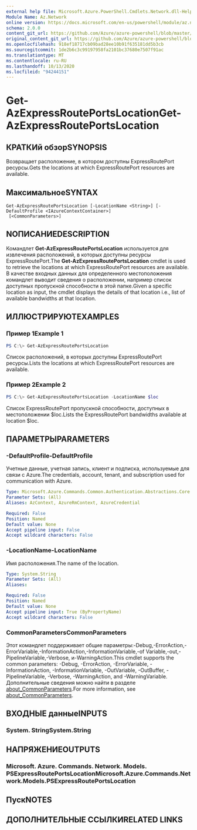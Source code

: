 ```yaml
---
external help file: Microsoft.Azure.PowerShell.Cmdlets.Network.dll-Help.xml
Module Name: Az.Network
online version: https://docs.microsoft.com/en-us/powershell/module/az.network/get-azexpressrouteportslocation
schema: 2.0.0
content_git_url: https://github.com/Azure/azure-powershell/blob/master/src/Network/Network/help/Get-AzExpressRoutePortsLocation.md
original_content_git_url: https://github.com/Azure/azure-powershell/blob/master/src/Network/Network/help/Get-AzExpressRoutePortsLocation.md
ms.openlocfilehash: 918ef18717cb09bad28ee10b91f635181dd5b3cb
ms.sourcegitcommit: 1de2b6c3c99197958fa2101bc37680e7507f91ac
ms.translationtype: MT
ms.contentlocale: ru-RU
ms.lasthandoff: 10/13/2020
ms.locfileid: "94244151"
---
```

# <span data-ttu-id="1a72f-101">Get-AzExpressRoutePortsLocation</span><span class="sxs-lookup"><span data-stu-id="1a72f-101">Get-AzExpressRoutePortsLocation</span></span>

## <span data-ttu-id="1a72f-102">КРАТКИй обзор</span><span class="sxs-lookup"><span data-stu-id="1a72f-102">SYNOPSIS</span></span>
<span data-ttu-id="1a72f-103">Возвращает расположение, в котором доступны ExpressRoutePort ресурсы.</span><span class="sxs-lookup"><span data-stu-id="1a72f-103">Gets the locations at which ExpressRoutePort resources are available.</span></span>

## <span data-ttu-id="1a72f-104">Максимальное</span><span class="sxs-lookup"><span data-stu-id="1a72f-104">SYNTAX</span></span>

```
Get-AzExpressRoutePortsLocation [-LocationName <String>] [-DefaultProfile <IAzureContextContainer>]
 [<CommonParameters>]
```

## <span data-ttu-id="1a72f-105">NОПИСАНИЕ</span><span class="sxs-lookup"><span data-stu-id="1a72f-105">DESCRIPTION</span></span>
<span data-ttu-id="1a72f-106">Командлет **Get-AzExpressRoutePortsLocation** используется для извлечения расположений, в которых доступны ресурсы ExpressRoutePort.</span><span class="sxs-lookup"><span data-stu-id="1a72f-106">The **Get-AzExpressRoutePortsLocation** cmdlet is used to retrieve the locations at which ExpressRoutePort resources are available.</span></span> <span data-ttu-id="1a72f-107">В качестве входных данных для определенного местоположения командлет выводит сведения о расположении, например список доступных пропускной способности в этой папке.</span><span class="sxs-lookup"><span data-stu-id="1a72f-107">Given a specific location as input, the cmdlet displays the details of that location i.e., list of available bandwidths at that location.</span></span>

## <span data-ttu-id="1a72f-108">ИЛЛЮСТРИРУЮТ</span><span class="sxs-lookup"><span data-stu-id="1a72f-108">EXAMPLES</span></span>

### <span data-ttu-id="1a72f-109">Пример 1</span><span class="sxs-lookup"><span data-stu-id="1a72f-109">Example 1</span></span>
```powershell
PS C:\> Get-AzExpressRoutePortsLocation
```

<span data-ttu-id="1a72f-110">Список расположений, в которых доступны ExpressRoutePort ресурсы.</span><span class="sxs-lookup"><span data-stu-id="1a72f-110">Lists the locations at which ExpressRoutePort resources are available.</span></span>

### <span data-ttu-id="1a72f-111">Пример 2</span><span class="sxs-lookup"><span data-stu-id="1a72f-111">Example 2</span></span>
```powershell
PS C:\> Get-AzExpressRoutePortsLocation -LocationName $loc
```

<span data-ttu-id="1a72f-112">Список ExpressRoutePort пропускной способности, доступных в местоположении $loc.</span><span class="sxs-lookup"><span data-stu-id="1a72f-112">Lists the ExpressRoutePort bandwidths available at location $loc.</span></span>

## <span data-ttu-id="1a72f-113">ПАРАМЕТРЫ</span><span class="sxs-lookup"><span data-stu-id="1a72f-113">PARAMETERS</span></span>

### <span data-ttu-id="1a72f-114">-DefaultProfile</span><span class="sxs-lookup"><span data-stu-id="1a72f-114">-DefaultProfile</span></span>
<span data-ttu-id="1a72f-115">Учетные данные, учетная запись, клиент и подписка, используемые для связи с Azure.</span><span class="sxs-lookup"><span data-stu-id="1a72f-115">The credentials, account, tenant, and subscription used for communication with Azure.</span></span>

```yaml
Type: Microsoft.Azure.Commands.Common.Authentication.Abstractions.Core.IAzureContextContainer
Parameter Sets: (All)
Aliases: AzContext, AzureRmContext, AzureCredential

Required: False
Position: Named
Default value: None
Accept pipeline input: False
Accept wildcard characters: False
```

### <span data-ttu-id="1a72f-116">-LocationName</span><span class="sxs-lookup"><span data-stu-id="1a72f-116">-LocationName</span></span>
<span data-ttu-id="1a72f-117">Имя расположения.</span><span class="sxs-lookup"><span data-stu-id="1a72f-117">The name of the location.</span></span>

```yaml
Type: System.String
Parameter Sets: (All)
Aliases:

Required: False
Position: Named
Default value: None
Accept pipeline input: True (ByPropertyName)
Accept wildcard characters: False
```

### <span data-ttu-id="1a72f-118">CommonParameters</span><span class="sxs-lookup"><span data-stu-id="1a72f-118">CommonParameters</span></span>
<span data-ttu-id="1a72f-119">Этот командлет поддерживает общие параметры:-Debug,-ErrorAction,-ErrorVariable,-InformationAction,-InformationVariable,-of Variable,-out,-PipelineVariable,-Verbose, и-WarningAction.</span><span class="sxs-lookup"><span data-stu-id="1a72f-119">This cmdlet supports the common parameters: -Debug, -ErrorAction, -ErrorVariable, -InformationAction, -InformationVariable, -OutVariable, -OutBuffer, -PipelineVariable, -Verbose, -WarningAction, and -WarningVariable.</span></span> <span data-ttu-id="1a72f-120">Дополнительные сведения можно найти в разделе [about_CommonParameters](http://go.microsoft.com/fwlink/?LinkID=113216).</span><span class="sxs-lookup"><span data-stu-id="1a72f-120">For more information, see [about_CommonParameters](http://go.microsoft.com/fwlink/?LinkID=113216).</span></span>

## <span data-ttu-id="1a72f-121">ВХОДНЫЕ данные</span><span class="sxs-lookup"><span data-stu-id="1a72f-121">INPUTS</span></span>

### <span data-ttu-id="1a72f-122">System. String</span><span class="sxs-lookup"><span data-stu-id="1a72f-122">System.String</span></span>

## <span data-ttu-id="1a72f-123">НАПРЯЖЕНИЕ</span><span class="sxs-lookup"><span data-stu-id="1a72f-123">OUTPUTS</span></span>

### <span data-ttu-id="1a72f-124">Microsoft. Azure. Commands. Network. Models. PSExpressRoutePortsLocation</span><span class="sxs-lookup"><span data-stu-id="1a72f-124">Microsoft.Azure.Commands.Network.Models.PSExpressRoutePortsLocation</span></span>

## <span data-ttu-id="1a72f-125">Пуск</span><span class="sxs-lookup"><span data-stu-id="1a72f-125">NOTES</span></span>

## <span data-ttu-id="1a72f-126">ДОПОЛНИТЕЛЬНЫЕ ССЫЛКИ</span><span class="sxs-lookup"><span data-stu-id="1a72f-126">RELATED LINKS</span></span>
